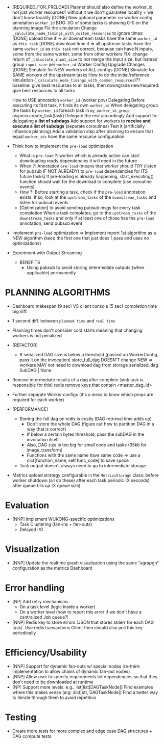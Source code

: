- [REQUIRED_FOR_PRELOAD] Planner should also define the worker_id, not just worker resources? without it we don't guarantee locality + we don't know locality
    [DONE] New optional parameter on worker config. annotation `worker_id`
    BUG: I/O of some tasks is showing 0-0 on the planning image
    Fix the simulation
        Change `_calculate_node_timings_with_custom_resources` to ignore times:
            [DONE] upload time if   => all downstream tasks have the same `worker_id` as `this task`
            [DONE] download time if => all upstream tasks have the same `worker_id` as `this task`
                not correct, because can have N inputs, some from the same worker, some from other workers
                    FIX: change return of `_calculate_input_size` to not merge the input size, but instead group `input_size` per `worker_id`
        Worker Config Upgrade Changes
            [DONE] Simulate for NEW workers of ALL configs
            [DONE] Simulate for SAME workers of the upstream tasks
        How to do the initial/reference simulation (`_calculate_node_timings_with_common_resources`)??
            baseline: give best resources to all tasks, then downgrade
            new/required: give best resources to all tasks

    How to USE annotation `worker_id` (worker pov)
        Delegating
            Before executing its first task, it finds its own `worker_id`
            When delegating
                group the tasks by `worker_id`
                foreach task in `my_worker_id_group` asyncio.create_task(task)
                Delegate the rest accordingly
                    Add support for delegating a **list of subdags**
                    Add support for workers to **receive and execute a list of subdags** (separate coroutines)
                    Test it (artificially influence planning)
    Add a validation step after planning to ensure that equal `worker_ids` have the same resource configuration

- Think how to implement the `pre-load` optimization
    - What is `pre-load` ?: worker which is already active can start downloading ready dependencies it will need in the future
    - When ?: Annotation `pre-load` (means that worker should TRY (listen for pubsub IF NOT ALREADY) to `pre-load` dependencies for ITS future tasks)
        If pre-loading is already happening, start_executing() function should wait for the download to complete (use coroutine events)
    - How ?:
        Before starting a task, check if the `pre-load` annotation exists. If so, look at the `upstream_tasks` of the `downstream_tasks` and listen for pubsub events
    - [Optimization] to avoid sending pubsub msgs for every task completion
        When a task completes, go to the `upstream_tasks` of the `downstream_tasks` and only if at least one of those has the `pre-load` annotation, send pubsub event
    
- Implement `pre-load` optimization
    => Implement report 1st algorithm as a NEW algorithm (keep the first one that just does 1 pass and uses no optimizations)
- Experiment with Output Streaming
    - BENEFITS
        - Using pubsub to avoid storing intermediate outputs (when applicable) permanently
        
# PLANNING ALGORITHMS
- Dashboard makespan (9 sec) VS client console (5 sec) completion time big diff.
- 1 second diff. between `planned time` and `real time`
- Planning times don't consider cold starts meaning that changing workers is not penalized

- [REFACTOR]
    - If serialized DAG size is below a threshold (passed on WorkerConfig, pass it on the invocation)
        store_full_dag DOESN'T change
        NEW => workers MAY not need to download dag from storage
            serialized_dag: SubDAG | None

- Remove intermediate results of a dag after complete (sink task is responsible for this)
    redis remove keys that contain <master_dag_id>
- Further separate Worker configs (it's a mess to know which props are required for each worker)

- [PERFORMANCE] 
    - Storing the full dag on redis is costly (DAG retrieval time adds up)
        - Don't store the whole DAG (figure out how to partition DAG in a way that is correct)
        - If below a certain bytes threshold, pass the subDAG in the invocation itself
        - Also, DAG size is too big for small code and tasks (35kb for image_transform)
        - Functions with the same name have same code => use a dict[function_name, self.func_code] to save space
    - Task output doesn't always need to go to intermediate storage

- Metrics upload strategy configurable in the `MetricsStorage` class:
    before worker shutdown (all do these)
    after each task
    periodic (X seconds)
    after queue fills up (X queue size)

# Evaluation
- [NNP] Implement WUKONG-specific optimizations
    - Task Clustering (fan-ins + fan-outs)
    - Delayed I/O

# Visualization
- [NNP] Update the realtime graph visualization using the same "agrapgh" configuration as the metrics Dashboard

# Error handling
- [NP] Add retry mechanisms
    - On a task level (logic inside a worker)
    - On a worker level (how to report this error if we don't have a centralized Job queue?)
- [NNP] Redis key to store errors (JSON that stores stderr for each DAG task). Use redis transactions
    Client then should also poll this key periodically

# Efficiency/Usability
- [NNP] Support for dynamic fan-outs w/ special nodes (re-think implementation to allow chains of dynamic fan-out nodes)
- [NNP] Allow user to specify requirements.txt dependencies so that they don't need to be downloaded at runtime
- [NP] Support more levels: e.g., list[list[DAGTaskNode]]
    Find examples where this makes sense (arg: dict[str, DAGTaskNode])
    Find a better way to iterate through them to avoid repetition

# Testing
- Create more tests for more complex and edge case DAG structures + DAG compute tests